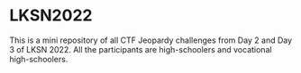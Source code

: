 # LKSN2022
This is a mini repository of all CTF Jeopardy challenges from Day 2 and Day 3 of LKSN 2022. All the participants are high-schoolers and vocational high-schoolers.
